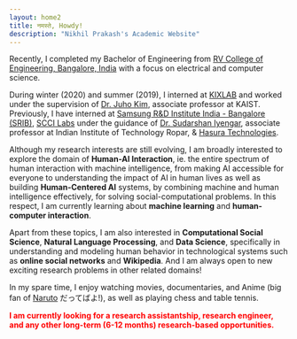 ```yaml
---
layout: home2
title: नमस्ते, Howdy!
description: "Nikhil Prakash's Academic Website"
---
```


Recently, I completed my Bachelor of Engineering from [RV College of Engineering, Bangalore, India](https://rvce.edu.in/) with a focus on electrical and computer science.


During winter (2020) and summer (2019), I interned at [KIXLAB](https://kixlab.org/) and worked under the supervision of [Dr. Juho Kim](http://juhokim.com/), associate professor at KAIST. Previously, I have interned at [Samsung R&D Institute India - Bangalore (SRIB)](https://research.samsung.com/sri-b), [SCCI Labs](http://sccilabs.org/) under the guidance of [Dr. Sudarshan Iyengar](http://www.iitrpr.ac.in/sudarshan-iyengar), associate professor at Indian Institute of Technology Ropar, & [Hasura Technologies](https://hasura.io/).

Although my research interests are still evolving, I am broadly interested to explore the domain of **Human-AI Interaction**, ie. the entire spectrum of human interaction with machine intelligence, from making AI accessible for everyone to understanding the impact of AI in human lives as well as building **Human-Centered AI** systems, by combining machine and human intelligence effectively, for solving social-computational problems. In this respect, I am currently learning about **machine learning** and **human-computer interaction**. 

Apart from these topics, I am also interested in **Computational Social Science**, **Natural Language Processing**, and **Data Science**, specifically in understanding and modeling human behavior in technological systems such as **online social networks** and **Wikipedia**. And I am always open to new exciting research problems in other related domains! 

In my spare time, I enjoy watching movies, documentaries, and Anime (big fan of [Naruto](https://en.wikipedia.org/wiki/Naruto) だってばよ!), as well as playing chess and table tennis.

<span style="color:red">**I am currently looking for a research assistantship, research engineer, and any other long-term (6-12 months) research-based opportunities.**</span>
